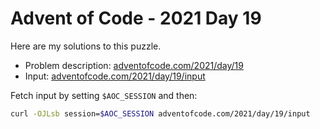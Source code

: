 # Advent of Code - 2021 Day 19
Here are my solutions to this puzzle.

* Problem description: [adventofcode.com/2021/day/19](https://adventofcode.com/2021/day/19)
* Input: [adventofcode.com/2021/day/19/input](https://adventofcode.com/2021/day/19/input)

Fetch input by setting `$AOC_SESSION` and then:
```bash
curl -OJLsb session=$AOC_SESSION adventofcode.com/2021/day/19/input
```
